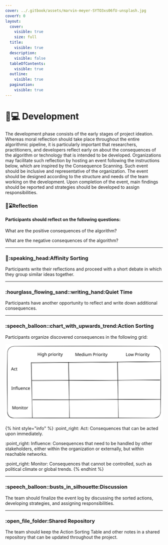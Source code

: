 ```yaml
---
cover: ../.gitbook/assets/marvin-meyer-SYTO3xs06fU-unsplash.jpg
coverY: 0
layout:
  cover:
    visible: true
    size: full
  title:
    visible: true
  description:
    visible: false
  tableOfContents:
    visible: true
  outline:
    visible: true
  pagination:
    visible: true
---
```


# 👩💻 Development

The development phase consists of the early stages of project ideation. Whereas moral reflection should take place throughout the entire algorithmic pipeline, it is particularly important that researchers, practitioners, and developers reflect early on about the consequences of the algorithm or technology that is intended to be developed. Organizations may facilitate such reflection by hosting an event following the instructions below, which are inspired by the Consequence Scanning. Such event should be inclusive and representative of the organization. The event should be designed according to the structure and needs of the team working on the development. Upon completion of the event, main findings should be reported and strategies should be developed to assign responsibilities.



### :thinking::hourglass:Reflection

#### Participants should reflect on the following questions:

What are the positive consequences of the algorithm?

What are the negative consequences of the algorithm?

***

### :scroll::speaking\_head:Affinity Sorting

Participants write their reflections and proceed with a short debate in which they group similar ideas together.

***

### :hourglass\_flowing\_sand::writing\_hand:Quiet Time

Participants have another opportunity to reflect and write down additional consequences.

***

### :speech\_balloon::chart\_with\_upwards\_trend:Action Sorting

Participants organize discovered consequences in the following grid:

<img src="../.gitbook/assets/file.excalidraw.svg" alt="" class="gitbook-drawing">

{% hint style="info" %}
:point\_right: Act: Consequences that can be acted upon immediately.

:point\_right: Influence: Consequences that need to be handled by other stakeholders, either within the organization or externally, but within reachable networks.

:point\_right: Monitor: Consequences that cannot be controlled, such as political climate or global trends.
{% endhint %}

***

### :speech\_balloon::busts\_in\_silhouette:Discussion

The team should finalize the event log by discussing the sorted actions, developing strategies, and assigning responsibilities.

***

### :open\_file\_folder:Shared Repository

The team should keep the Action Sorting Table and other notes in a shared repository that can be updated throughout the project.
